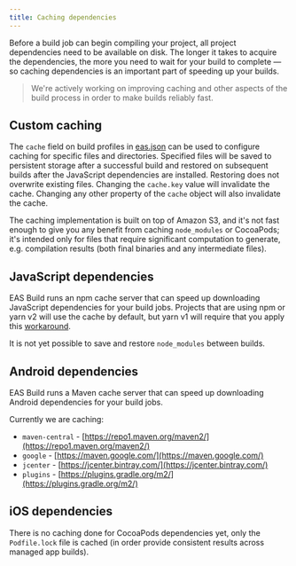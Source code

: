 ```yaml
---
title: Caching dependencies
---
```


Before a build job can begin compiling your project, all project dependencies need to be available on disk. The longer it takes to acquire the dependencies, the more you need to wait for your build to complete &mdash; so caching dependencies is an important part of speeding up your builds.

> We're actively working on improving caching and other aspects of the build process in order to make builds reliably fast.

## Custom caching

The `cache` field on build profiles in [eas.json](../build/eas-json) can be used to configure caching for specific files and directories. Specified files will be saved to persistent storage after a successful build and restored on subsequent builds after the JavaScript dependencies are installed. Restoring does not overwrite existing files. Changing the `cache.key` value will invalidate the cache. Changing any other property of the `cache` object will also invalidate the cache.

The caching implementation is built on top of Amazon S3, and it's not fast enough to give you any benefit from caching `node_modules` or CocoaPods; it's intended only for files that require significant computation to generate, e.g. compilation results (both final binaries and any intermediate files).

## JavaScript dependencies

EAS Build runs an npm cache server that can speed up downloading JavaScript dependencies for your build jobs. Projects that are using npm or yarn v2 will use the cache by default, but yarn v1 will require that you apply this [workaround](how-tos/#using-npm-cache-with-yarn-v1).

It is not yet possible to save and restore `node_modules` between builds.

## Android dependencies

EAS Build runs a Maven cache server that can speed up downloading Android dependencies for your build jobs.

Currently we are caching:
- `maven-central` - [https://repo1.maven.org/maven2/](https://repo1.maven.org/maven2/)
- `google` - [https://maven.google.com/](https://maven.google.com/)
- `jcenter` - [https://jcenter.bintray.com/](https://jcenter.bintray.com/)
- `plugins` - [https://plugins.gradle.org/m2/](https://plugins.gradle.org/m2/)


## iOS dependencies

There is no caching done for CocoaPods dependencies yet, only the `Podfile.lock` file is cached (in order provide consistent results across managed app builds).

<br />
